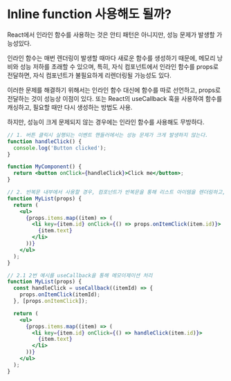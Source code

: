 # Inline function 사용해도 될까?

React에서 인라인 함수를 사용하는 것은 안티 패턴은 아니지만, 성능 문제가 발생할 가능성있다.

인라인 함수는 매번 렌더링이 발생할 때마다 새로운 함수를 생성하기 때문에, 메모리 낭비와 성능 저하를 초래할 수 있으며, 특히, 자식 컴포넌트에서 인라인 함수를 props로 전달하면, 자식 컴포넌트가 불필요하게 리렌더링될 가능성도 있다.

이러한 문제를 해결하기 위해서는 인라인 함수 대신에 함수를 따로 선언하고, props로 전달하는 것이 성능상 이점이 있다. 또는 React의 useCallback 훅을 사용하여 함수를 캐싱하고, 필요할 때만 다시 생성하는 방법도 사용.

하지만, 성능이 크게 문제되지 않는 경우에는 인라인 함수를 사용해도 무방하다.&#x20;



```jsx
// 1. 버튼 클릭시 실행되는 이벤트 핸들러에서는 성능 문제가 크게 발생하지 않는다.
function handleClick() {
  console.log('Button clicked');
}

function MyComponent() {
  return <button onClick={handleClick}>Click me</button>;
}

// 2. 반복문 내부에서 사용할 경우, 컴포넌트가 반복문을 통해 리스트 아이템을 렌더링하고, 각 아이템을 클릭할 때마다 함수를 실행한다. 이 경우에는 인라인 함수를 사용하면 각 아이템마다 새로운 함수가 생성되기 때문에 성능 문제가 발생할 수 있다.
function MyList(props) {
  return (
    <ul>
      {props.items.map((item) => (
        <li key={item.id} onClick={() => props.onItemClick(item.id)}>
          {item.text}
        </li>
      ))}
    </ul>
  );
}

// 2.1 2번 예시를 useCallback을 통해 메모이제이션 처리
function MyList(props) {
  const handleClick = useCallback((itemId) => {
    props.onItemClick(itemId);
  }, [props.onItemClick]);

  return (
    <ul>
      {props.items.map((item) => (
        <li key={item.id} onClick={() => handleClick(item.id)}>
          {item.text}
        </li>
      ))}
    </ul>
  );
}
```
